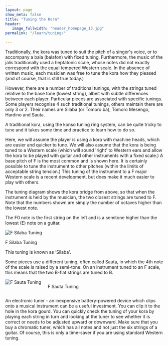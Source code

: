```yaml
---
layout: page
show_meta: false
title: "Tuning the Kora"
header:
   image_fullwidth: "header_homepage_13.jpg"
permalink: "/learn/tuning/"

---
```

Traditionally, the kora was tuned to suit the pitch of a singer's voice, or to accompany a bala (balafon) with fixed tuning. 
Furthermore, the music of the jalis traditionally used a heptatonic scale, whose notes did not exactly correspond with the equal
tempered Western scale. In the absence of written music, each musician was free to tune the kora how they pleased (and of course, that is still true today.)

However, there are a number of traditional tunings, with the strings tuned relative to the base tone (lowest string), albeit with
subtle differences between each player. Particular pieces are associated with specific tunings. Some players recognise 4 such
traditional tunings, others maintain there are only 3 or 2. Their names are Silaba (or Tomoro ba), Tomoro Mesengo, Hardino and Sauta.

A traditional kora, using the konso tuning ring system, can be quite tricky to tune and it takes some time and practice to learn how to do so.

Here, we will assume the player is using a kora with machine heads, which are easier and quicker to tune. We will also assume
that the kora is being tuned to a Western scale (which will sound 'right' to Western ears and allow the kora to be played with
guitar and other instruments with a fixed scale.) A base pitch of F is the most common and is shown here. It is certainly possible to
tune the instrument to other pitches (within the limits of acceptable string tension.) This tuning of the instrument to a
F major Western scale is a recent development, but does make it much easier to play with others.

The tuning diagram shows the kora bridge from above, so that when the instrument is held by the musician, the two closest strings are tuned to F.
Note that the numbers shown are simply the number of octaves higher than the lowest note.

The F0 note is the first string on the left and is a semitone higher than the lowest (E) note on a guitar.

<div class="row t60">
        <img src="{{ site.urlimg }}FSilaba.png" alt="F Silaba Tuning">
        <p> F Silaba Tuning</p>
    </div>
   
This tuning is known as ‘Silaba'.

Some pieces use a different tuning, often called Sauta, in which the 4th note of the scale is raised by a semi-tone. On an
instrument tuned to an F scale, this means that the two B-flat strings are tuned to B.

<div class="row t60">
    <div class="medium-6 columns b30">
        <img src="{{ site.urlimg }}FSauta.png" alt="F Sauta Tuning">
        <p> F Sauta Tuning</p>
    </div></div>

An electronic tuner - an inexpensive battery-powered device which clips onto a musical instrument can be a useful investment. You can clip it to the hole in the kora gourd. You can quickly check the tuning of your kora by playing each string in turn and looking at the tuner to see whether it is correct or needs to be adjusted upward or downward. Make sure that you buy a chromatic tuner, which has all notes and not just the six strings of a guitar. Of course, this is only a time-saver if you are using standard Western tuning.
